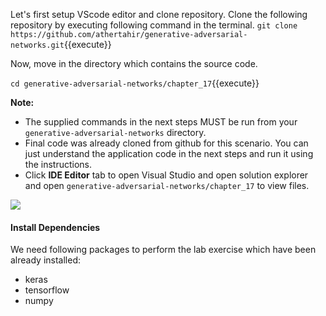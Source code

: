 Let's first setup VScode editor and clone repository. Clone the following repository by executing following command in the terminal.
`git clone https://github.com/athertahir/generative-adversarial-networks.git`{{execute}}

Now, move in the directory which contains the source code.

`cd generative-adversarial-networks/chapter_17`{{execute}}


**Note:**
- The supplied commands in the next steps MUST be run from your `generative-adversarial-networks` directory. 
- Final code was already cloned from github for this scenario. You can just understand the application code in the next steps and run it using the instructions.
- Click **IDE Editor** tab to open Visual Studio and open solution explorer and open `generative-adversarial-networks/chapter_17` to view files.

![](https://github.com/fenago/katacoda-scenarios/raw/master/deep-learning-computer-vision/1.JPG)


#### Install Dependencies
We need following packages to perform the lab exercise which have been already installed: 
- keras
- tensorflow
- numpy
